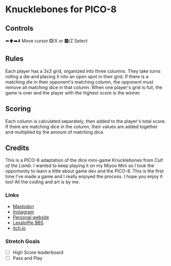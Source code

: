 # Knucklebones for PICO-8
## Controls
⬅️⬆️➡️⬇️ Move cursor ❎/X or 🅾️/Z Select
## Rules
Each player has a 3x3 grid, organized into three columns. They take turns rolling a die and placing it into an open spot in their grid. If there is a matching die in their opponent's matching column, the opponent must remove all matching dice in that column. When one player's grid is full, the game is over and the player with the highest score is the winner.
## Scoring
Each column is calculated separately, then added to the player's total score. If there are matching dice in the column, their values are added together and multiplied by the amount of matching dice.
## Credits
This is a PICO-8 adaptation of the dice mini-game Knucklebones from _Cult of the Lamb_. I wanted to keep playing it on my Miyoo Mini so I took the opportunity to learn a little about game dev and the PICO-8. This is the first time I've made a game and I really enjoyed the process. I hope you enjoy it too! All the coding and art is by me.
### Links
- [Mastodon](https://mstdn.ca/@glenrj)
- [Instagram](https://www.instagram.com/cloudsandbushes/)
- [Personal website](glenmccann.com)
- [Lexaloffle BBS](https://www.lexaloffle.com/bbs/?pid=151507#p)
- [itch.io](https://glenrj.itch.io/knucklebones-for-pico-8)
### Stretch Goals
- [ ] High Score leaderboard
- [ ] Pass and Play